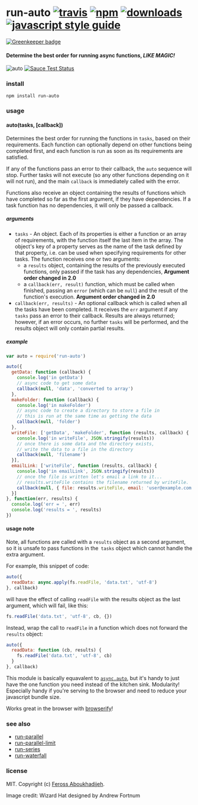 # run-auto [![travis][travis-image]][travis-url] [![npm][npm-image]][npm-url] [![downloads][downloads-image]][downloads-url] [![javascript style guide][standard-image]][standard-url]

[![Greenkeeper badge](https://badges.greenkeeper.io/feross/run-auto.svg)](https://greenkeeper.io/)

[travis-image]: https://img.shields.io/travis/feross/run-auto/master.svg
[travis-url]: https://travis-ci.org/feross/run-auto
[npm-image]: https://img.shields.io/npm/v/run-auto.svg
[npm-url]: https://npmjs.org/package/run-auto
[downloads-image]: https://img.shields.io/npm/dm/run-auto.svg
[downloads-url]: https://npmjs.org/package/run-auto
[standard-image]: https://img.shields.io/badge/code_style-standard-brightgreen.svg
[standard-url]: https://standardjs.com

#### Determine the best order for running async functions, ***LIKE MAGIC!***

![auto](https://raw.githubusercontent.com/feross/run-auto/master/img.png) [![Sauce Test Status](https://saucelabs.com/browser-matrix/run-auto.svg)](https://saucelabs.com/u/run-auto)

### install

```
npm install run-auto
```

### usage

#### auto(tasks, [callback])

Determines the best order for running the functions in `tasks`, based on their
requirements. Each function can optionally depend on other functions being completed
first, and each function is run as soon as its requirements are satisfied.

If any of the functions pass an error to their callback, the `auto` sequence will
stop. Further tasks will not execute (so any other functions depending on it will
not run), and the main `callback` is immediately called with the error.

Functions also receive an object containing the results of functions which have
completed so far as the first argument, if they have dependencies. If a task
function has no dependencies, it will only be passed a callback.

##### arguments

- `tasks` - An object. Each of its properties is either a function or an array of requirements, with the function itself the last item in the array. The object's key of a property serves as the name of the task defined by that property, i.e. can be used when specifying requirements for other tasks. The function receives one or two arguments:
  - a `results` object, containing the results of the previously executed functions, only passed if the task has any dependencies, **Argument order changed in 2.0**
  - a `callback(err, result)` function, which must be called when finished, passing an `error` (which can be `null`) and the result of the function's execution. **Argument order changed in 2.0**
- `callback(err, results)` - An optional callback which is called when all the tasks have been completed. It receives the `err` argument if any `tasks` pass an error to their callback. Results are always returned; however, if an error occurs, no further `tasks` will be performed, and the results object will only contain partial results.

##### example

```js
var auto = require('run-auto')

auto({
  getData: function (callback) {
    console.log('in getData')
    // async code to get some data
    callback(null, 'data', 'converted to array')
  },
  makeFolder: function (callback) {
    console.log('in makeFolder')
    // async code to create a directory to store a file in
    // this is run at the same time as getting the data
    callback(null, 'folder')
  },
  writeFile: ['getData', 'makeFolder', function (results, callback) {
    console.log('in writeFile', JSON.stringify(results))
    // once there is some data and the directory exists,
    // write the data to a file in the directory
    callback(null, 'filename')
  }],
  emailLink: ['writeFile', function (results, callback) {
    console.log('in emailLink', JSON.stringify(results))
    // once the file is written let's email a link to it...
    // results.writeFile contains the filename returned by writeFile.
    callback(null, { file: results.writeFile, email: 'user@example.com' })
  }]
}, function(err, results) {
  console.log('err = ', err)
  console.log('results = ', results)
})
```

#### usage note

Note, all functions are called with a `results` object as a second argument, so it is
unsafe to pass functions in the` tasks` object which cannot handle the extra argument.

For example, this snippet of code:

```js
auto({
  readData: async.apply(fs.readFile, 'data.txt', 'utf-8')
}, callback)
```

will have the effect of calling `readFile` with the results object as the last argument,
which will fail, like this:

```js
fs.readFile('data.txt', 'utf-8', cb, {})
```

Instead, wrap the call to `readFile` in a function which does not forward the `results`
object:

```js
auto({
  readData: function (cb, results) {
    fs.readFile('data.txt', 'utf-8', cb)
  }
}, callback)
```

This module is basically equavalent to
[`async.auto`](https://github.com/caolan/async#autotasks-callback), but it's
handy to just have the one function you need instead of the kitchen sink. Modularity!
Especially handy if you're serving to the browser and need to reduce your javascript
bundle size.

Works great in the browser with [browserify](http://browserify.org/)!

### see also

- [run-parallel](https://github.com/feross/run-parallel)
- [run-parallel-limit](https://github.com/feross/run-parallel-limit)
- [run-series](https://github.com/feross/run-series)
- [run-waterfall](https://github.com/feross/run-waterfall)

### license

MIT. Copyright (c) [Feross Aboukhadijeh](http://feross.org).

Image credit: Wizard Hat designed by Andrew Fortnum
